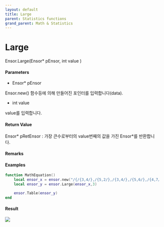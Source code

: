 ```yaml
---
layout: default
title: Large
parent: Statistics functions
grand_parent: Math & Statistics
---
```


# Large

Ensor.Large\(Ensor\* pEnsor, int value \)

#### Parameters

* Ensor\* pEnsor

Ensor.new\(\) 함수등에 의해 만들어진 포인터를 입력합니다\(data\).

* int value

value를 입력합니다.

#### Return Value

Ensor\* pRetEnsor : 가장 큰수로부터의 value번째의 값을 가진 Ensor\*를 반환합니다.

#### Remarks

#### Examples

```lua
function MathEquation()
	local ensor_x = ensor.new("/{/{3,4/},/{5,2/},/{3,4/},/{5,6/},/{4,7/}/}")
	local ensor_y = ensor.Large(ensor_x,3)

 	ensor.Table(ensor_y)
end
```

#### Result

![](./StatisticsAPI/LargeresultTable.png)

